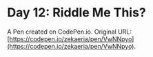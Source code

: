 # Day 12: Riddle Me This?

A Pen created on CodePen.io. Original URL: [https://codepen.io/zekaeria/pen/VwNNpyo](https://codepen.io/zekaeria/pen/VwNNpyo).

